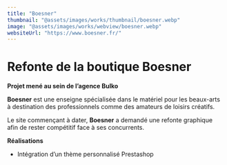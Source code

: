 ```yaml
---
title: "Boesner"
thumbnail: "@assets/images/works/thumbnail/boesner.webp"
image: "@assets/images/works/webview/boesner.webp"
websiteUrl: "https://www.boesner.fr/"
---
```


# Refonte de la boutique Boesner

**Projet mené au sein de l’agence Bulko**

**Boesner** est une enseigne spécialisée dans le matériel pour les beaux-arts à destination des professionnels comme des amateurs de loisirs créatifs.

Le site commençant à dater, **Boesner** a demandé une refonte graphique afin de rester compétitif face à ses concurrents.

**Réalisations**

- Intégration d’un thème personnalisé Prestashop
